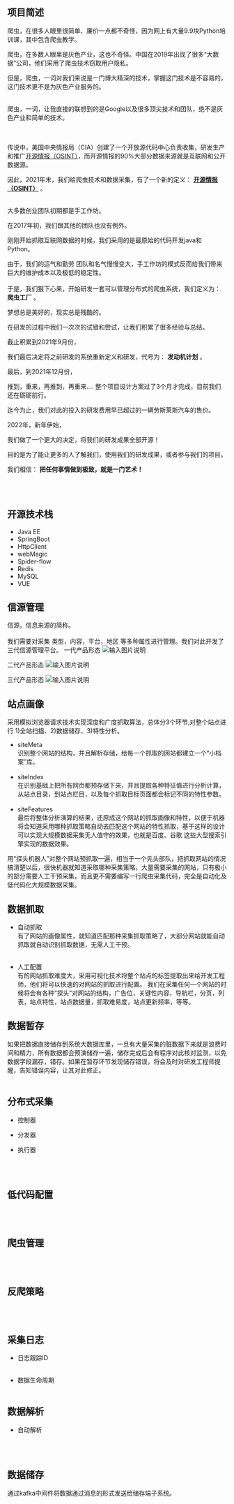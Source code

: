 ## 项目简述
爬虫，在很多人眼里很简单、廉价一点都不奇怪，因为网上有大量9.9块Python培训课，其中包含爬虫教学。

爬虫，在多数人眼里是灰色产业，这也不奇怪。中国在2019年出现了很多“大数据”公司，他们采用了爬虫技术窃取用户隐私。

但是，爬虫，一词对我们来说是一门博大精深的技术，掌握这门技术是不容易的，这门技术更不是为灰色产业服务的。

<br>
爬虫，一词，让我直接的联想到的是Google以及很多顶尖技术和团队，绝不是灰色产业和简单的技术。

<br><br>
传说中，美国中央情报局（CIA）创建了一个开放源代码中心负责收集，研发生产和推广[开源情报（OSINT）](https://wiki.mbalib.com/wiki/%E5%BC%80%E6%BA%90%E6%83%85%E6%8A%A5)，而开源情报的90%大部分数据来源就是互联网和公开数据源。

因此，2021年末，我们给爬虫技术和数据采集，有了一个新的定义： **[开源情报（OSINT）](https://wiki.mbalib.com/wiki/%E5%BC%80%E6%BA%90%E6%83%85%E6%8A%A5)** 。


<br>
大多数创业团队初期都是手工作坊。

在2017年初，我们跟其他的团队也没有例外。

刚刚开始抓取互联网数据的时候，我们采用的是最原始的代码开发java和Python。

由于，我们的运气和勤劳 团队和名气慢慢变大，手工作坊的模式反而给我们带来巨大的维护成本以及极低的稳定性。
<br><br>
于是，我们狠下心来，开始研发一套可以管理分布式的爬虫系统，我们定义为： **爬虫工厂** 。

梦想总是美好的，现实总是残酷的。

在研发的过程中我们一次次的试错和尝试，让我们积累了很多经验与总结。

截止积累到2021年9月份，

我们最后决定将之前研发的系统重新定义和研发，代号为： **发动机计划** 。

最后，到2021年12月份，

推到，重来，再推到，再重来.... 整个项目设计方案过了3个月才完成，目前我们还在砺砺前行。

迄今为止，我们对此的投入的研发费用早已超过的一辆劳斯莱斯汽车的售价。

2022年，新年伊始，

我们做了一个更大的决定，将我们的研发成果全部开源！

目的是为了能让更多的人了解我们，使用我们的研发成果，或者参与我们的项目。

我们相信： **把任何事情做到极致，就是一门艺术！** 

<br><br>
## 开源技术栈
- Java EE
- SpringBoot
- HttpClient
- webMagic
- Spider-flow
- Redis
- MySQL
- VUE


## 信源管理
信源，信息来源的简称。
<br><br>
我们需要对采集 类型，内容，平台，地区 等多种属性进行管理。我们对此开发了三代信源管理平台。
一代产品形态
![输入图片说明](ProIMG/spider-factory-1.png)

二代产品形态
![输入图片说明](ProIMG/spider-factory-2.png)

三代产品形态
 ![输入图片说明](ProIMG/spider-factory-3.png)

## 站点画像  

采用模拟浏览器请求技术实现深度和广度抓取算法，总体分3个环节,对整个站点进行 1)全站扫描、2)数据储存、3)特性分析。 <br>
- siteMeta <br>
识别整个网站的结构，并且解析存储，给每一个抓取的网站都建立一个“小档案”库。 <br><br> 
- siteIndex <br>
在识别基础上把所有网页都预存储下来，并且提取各种特征值进行分析计算，从站点目录，到站点栏目，以及每个抓取目标页面都会标记不同的特性参数。 <br><br>
- siteFeatures<br>
最后将整体分析演算的结果，还原成这个网站的抓取画像和特性，以便于机器将会知道采用哪种抓取策略自动去匹配这个网站的特性抓取，基于这样的设计可以实现大规模数据采集无人值守的效果，也就是百度、谷歌 这些大型搜索引擎实现的数据效果。<br>

用“探头机器人”对整个网站预抓取一遍，相当于一个先头部队，把抓取网站的情况搞清楚以后，很快机器就知道采取哪种采集策略，大量需要采集的网站，只有极小的部分需要人工干预采集，而且更不需要编写一行爬虫采集代码，完全是自动化及低代码化大规模数据采集。


## 数据抓取
- 自动抓取 <br>
有了网站的画像属性，就知道匹配那种采集抓取策略了，大部分网站就能自动抓取就自动识别抓取数据，无需人工干预。<br><br>

- 人工配置 <br>
有的网站抓取难度大，采用可视化技术将整个站点的标签提取出来给开发工程师，他们将可以快速的对网站的抓取进行配置。
我们在采集任何一个网站的时候将会有各种“探头”对网站的结构，广告位，关键性内容，导航栏，分页，列表，站点特性，站点数据量，抓取难易度，站点更新频率，等等。

## 数据暂存
如果把数据直接储存到系统大数据库里，一旦有大量采集的脏数据下来就是浪费时间和精力，所有数据都会预演储存一遍，储存完成后会有程序对此核对监测，以免数据字段漏存，错存。如果在暂存环节发现储存错误，将会及时对研发工程师提醒，告知错误内容，让其对此修正。
<br><br>

## 分布式采集
- 控制器

- 分发器

- 执行器

<br><br>

## 低代码配置
<br><br>

## 爬虫管理
<br><br>

## 反爬策略
<br><br>


## 采集日志
- 日志跟踪ID
<br><br>

- 数据生命周期
<br><br>


## 数据解析
- 自动解析

<br><br>


## 数据储存
通过kafka中间件将数据通过消息的形式发送给储存端子系统。

<br><br><br><br>
